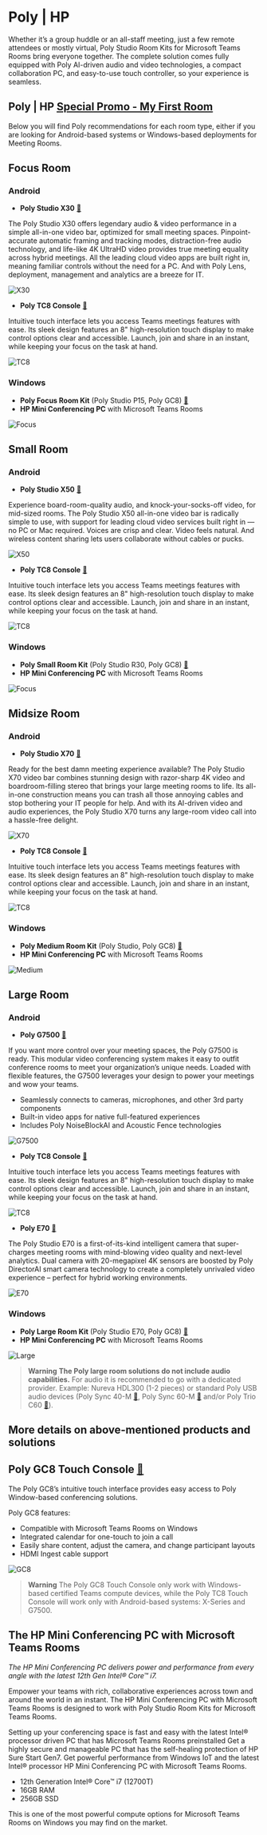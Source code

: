 # Poly | HP

Whether it’s a group huddle or an all-staff meeting, just a few remote attendees or mostly virtual, Poly Studio Room Kits for Microsoft Teams Rooms bring everyone together. The complete solution comes fully equipped with Poly AI-driven audio and video technologies, a compact collaboration PC, and easy-to-use touch controller, so your experience is seamless.

## Poly | HP [Special Promo - My First Room](https://www.poly.com/gb/en/promotions/my-first-room)

Below you will find Poly recommendations for each room type, either if you are looking for Android-based systems or Windows-based deployments for Meeting Rooms.

## Focus Room

### Android

- **Poly Studio X30** [🔗](https://www.poly.com/us/en/products/video-conferencing/studio/studio-x30)

The Poly Studio X30 offers legendary audio & video performance in a simple all-in-one video bar, optimized for small meeting spaces. Pinpoint-accurate automatic framing and tracking modes, distraction-free audio technology, and life-like 4K UltraHD video provides true meeting equality across hybrid meetings. All the leading cloud video apps are built right in, meaning familiar controls without the need for a PC. And with Poly Lens, deployment, management and analytics are a breeze for IT.

![X30](./../../images/vendors/poly/X30.png "X30")

- **Poly TC8 Console** [🔗](https://www.poly.com/gb/en/products/video-conferencing/accessories/tc8)

Intuitive touch interface lets you access Teams meetings features with ease. Its sleek design features an 8" high-resolution touch display to make control options clear and accessible. Launch, join and share in an instant, while keeping your focus on the task at hand.

![TC8](./../../images/vendors/poly/TC8.png "TC8")

### Windows

- **Poly Focus Room Kit** (Poly Studio P15, Poly GC8) [🔗](https://www.poly.com/us/en/solutions/platform/microsoft/video/teams-rooms-windows)
- **HP Mini Conferencing PC** with Microsoft Teams Rooms

![Focus](./../../images/vendors/poly/focusW.png "Focus")

## Small Room

### Android

- **Poly Studio X50** [🔗](https://www.poly.com/us/en/products/video-conferencing/studio/studio-x50)

Experience board-room-quality audio, and knock-your-socks-off video, for mid-sized rooms. The Poly Studio X50 all-in-one video bar is radically simple to use, with support for leading cloud video services built right in — no PC or Mac required. Voices are crisp and clear. Video feels natural. And wireless content sharing lets users collaborate without cables or pucks.

![X50](./../../images/vendors/poly/X50.png "X50")

- **Poly TC8 Console** [🔗](https://www.poly.com/gb/en/products/video-conferencing/accessories/tc8)

Intuitive touch interface lets you access Teams meetings features with ease. Its sleek design features an 8" high-resolution touch display to make control options clear and accessible. Launch, join and share in an instant, while keeping your focus on the task at hand.

![TC8](./../../images/vendors/poly/TC8.png "TC8")

### Windows

- **Poly Small Room Kit** (Poly Studio R30, Poly GC8) [🔗](https://www.poly.com/us/en/solutions/platform/microsoft/video/teams-rooms-windows)
- **HP Mini Conferencing PC** with Microsoft Teams Rooms

![Focus](./../../images/vendors/poly/smallw.png "Small")

## Midsize Room

### Android

- **Poly Studio X70** [🔗](https://www.poly.com/us/en/products/video-conferencing/studio/studio-x70)

Ready for the best damn meeting experience available? The Poly Studio X70 video bar combines stunning design with razor-sharp 4K video and boardroom-filling stereo that brings your large meeting rooms to life. Its all-in-one construction means you can trash all those annoying cables and stop bothering your IT people for help. And with its AI-driven video and audio experiences, the Poly Studio X70 turns any large-room video call into a hassle-free delight.

![X70](./../../images/vendors/poly/X70.png "X70")

- **Poly TC8 Console** [🔗](https://www.poly.com/gb/en/products/video-conferencing/accessories/tc8)

Intuitive touch interface lets you access Teams meetings features with ease. Its sleek design features an 8" high-resolution touch display to make control options clear and accessible. Launch, join and share in an instant, while keeping your focus on the task at hand.

![TC8](./../../images/vendors/poly/TC8.png "TC8")

### Windows

- **Poly Medium Room Kit** (Poly Studio, Poly GC8) [🔗](https://www.poly.com/us/en/solutions/platform/microsoft/video/teams-rooms-windows)
- **HP Mini Conferencing PC** with Microsoft Teams Rooms

![Medium](./../../images/vendors/poly/mediumw.png "Medium")

## Large Room

### Android

- **Poly G7500** [🔗](https://www.poly.com/us/en/products/video-conferencing/g/g7500)

If you want more control over your meeting spaces, the Poly G7500 is ready. This modular video conferencing system makes it easy to outfit conference rooms to meet your organization’s unique needs. Loaded with flexible features, the G7500 leverages your design to power your meetings and wow your teams.

- Seamlessly connects to cameras, microphones, and other 3rd party components
- Built-in video apps for native full-featured experiences
- Includes Poly NoiseBlockAI and Acoustic Fence technologies

![G7500](./../../images/vendors/poly/G7500.png "G7500")

- **Poly TC8 Console** [🔗](https://www.poly.com/gb/en/products/video-conferencing/accessories/tc8)

Intuitive touch interface lets you access Teams meetings features with ease. Its sleek design features an 8" high-resolution touch display to make control options clear and accessible. Launch, join and share in an instant, while keeping your focus on the task at hand.

![TC8](./../../images/vendors/poly/TC8.png "TC8")

- **Poly E70** [🔗](https://www.poly.com/us/en/products/video-conferencing/studio/studio-e70)

The Poly Studio E70 is a first-of-its-kind intelligent camera that super-charges meeting rooms with mind-blowing video quality and next-level analytics. Dual camera with 20-megapixel 4K sensors are boosted by Poly DirectorAI smart camera technology to create a completely unrivaled video experience – perfect for hybrid working environments.

![E70](./../../images/vendors/poly/E70.png "E70")

### Windows

- **Poly Large Room Kit** (Poly Studio E70, Poly GC8) [🔗](https://www.poly.com/us/en/solutions/platform/microsoft/video/teams-rooms-windows)
- **HP Mini Conferencing PC** with Microsoft Teams Rooms

![Large](./../../images/vendors/poly/largew.png "Large")

> **Warning**
> **The Poly large room solutions do not include audio capabilities.**
> For audio it is recommended to go with a dedicated provider.
> Example: Nureva HDL300 (1-2 pieces) or standard Poly USB audio devices (Poly Sync 40-M [🔗](https://www.poly.com/us/en/products/phones/sync/sync-40), Poly Sync 60-M [🔗](https://www.poly.com/us/en/products/phones/sync/sync-60) and/or Poly Trio C60 [🔗](https://www.poly.com/us/en/products/phones/trio/trio-c60)).

## More details on above-mentioned products and solutions

## Poly GC8 Touch Console [🔗](https://www.poly.com/us/en/support/products/video-conferencing/group-solutions/poly-gc8)
The Poly GC8’s intuitive touch interface provides easy access to Poly Window-based conferencing solutions.

Poly GC8 features:

- Compatible with Microsoft Teams Rooms on Windows
- Integrated calendar for one-touch to join a call
- Easily share content, adjust the camera, and change participant layouts
- HDMI Ingest cable support

![GC8](./../../images/vendors/poly/GC8.png "GC8")

> **Warning**
> The Poly GC8 Touch Console only work with Windows-based certified Teams compute devices, while the Poly TC8 Touch Console will work only with Android-based systems: X-Series and G7500.

## The HP Mini Conferencing PC with Microsoft Teams Rooms

*The HP Mini Conferencing PC delivers power and performance from every angle with the latest 12th Gen Intel® Core™ i7.*

Empower your teams with rich, collaborative experiences across town and around the world in an instant. The HP Mini Conferencing PC with Microsoft Teams Rooms is designed to work with Poly Studio Room Kits for Microsoft Teams Rooms.

Setting up your conferencing space is fast and easy with the latest Intel® processor driven PC that has Microsoft Teams Rooms preinstalled
Get a highly secure and manageable PC that has the self-healing protection of HP Sure Start Gen7.
Get powerful performance from Windows IoT and the latest Intel® processor
HP Mini Conferencing PC with Microsoft Teams Rooms.

- 12th Generation Intel® Core™ i7 (12700T)
- 16GB RAM
- 256GB SSD

This is one of the most powerful compute options for Microsoft Teams Rooms on Windows you may find on the market.